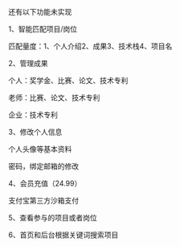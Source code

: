 还有以下功能未实现

1、智能匹配项目/岗位

匹配量度：1、个人介绍2、成果3、技术栈4、项目名



2、管理成果

个人：奖学金、比赛、论文、技术专利

老师：比赛、论文、技术专利

企业：技术专利



3、修改个人信息

个人头像等基本资料

密码，绑定邮箱的修改



4、会员充值（24.99）

支付宝第三方沙箱支付



5、查看参与的项目或者岗位



6、首页和后台根据关键词搜索项目



